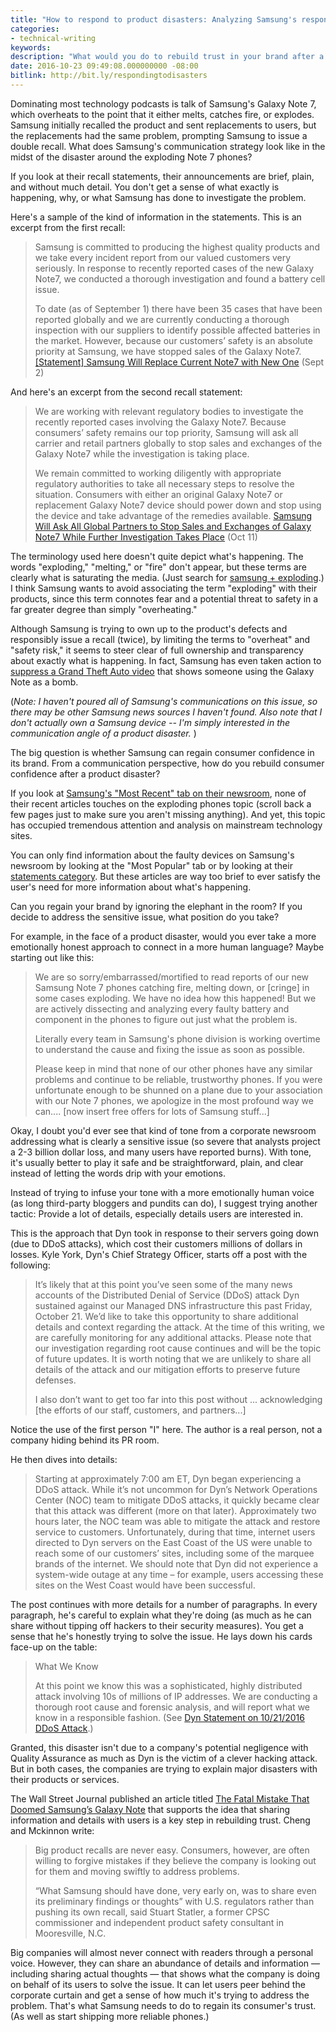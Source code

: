 ```yaml
---
title: "How to respond to product disasters: Analyzing Samsung's response to their exploding phones in contrast to Dyn's response to the DDoS attack"
categories:
- technical-writing
keywords: 
description: "What would you do to rebuild trust in your brand after a product disaster like Samsung's exploding phones? I looked at Samsung's recall notice and newsroom articles to see what strategies they employed, but I found the communication brief, plain, and short of any detail that would help rekindle trust. If company's want to gain user trust, they must share more information and details with users, as Dyn did in their company blog posts after the recent DDoS attacks. Particularly, the information the company shares should align with the kind of information users want to see."
date: 2016-10-23 09:49:08.000000000 -08:00
bitlink: http://bit.ly/respondingtodisasters
---
```


Dominating most technology podcasts is talk of Samsung's Galaxy Note 7, which overheats to the point that it either melts, catches fire, or explodes. Samsung initially recalled the product and sent replacements to users, but the replacements had the same problem, prompting Samsung to issue a double recall. What does Samsung's communication strategy look like in the midst of the disaster around the exploding Note 7 phones?

If you look at their recall statements, their announcements are brief, plain, and without much detail. You don't get a sense of what exactly is happening, why, or what Samsung has done to investigate the problem.

Here's a sample of the kind of information in the statements. This is an excerpt from the first recall: 

>Samsung is committed to producing the highest quality products and we take every incident report from our valued customers very seriously. In response to recently reported cases of the new Galaxy Note7, we conducted a thorough investigation and found a battery cell issue.
>
>To date (as of September 1) there have been 35 cases that have been reported globally and we are currently conducting a thorough inspection with our suppliers to identify possible affected batteries in the market. However, because our customers’ safety is an absolute priority at Samsung, we have stopped sales of the Galaxy Note7. [[Statement] Samsung Will Replace Current Note7 with New One](https://news.samsung.com/global/statement-on-galaxy-note7) (Sept 2)

And here's an excerpt from the second recall statement:

>We are working with relevant regulatory bodies to investigate the recently reported cases involving the Galaxy Note7. Because consumers’ safety remains our top priority, Samsung will ask all carrier and retail partners globally to stop sales and exchanges of the Galaxy Note7 while the investigation is taking place.
> 
>We remain committed to working diligently with appropriate regulatory authorities to take all necessary steps to resolve the situation. Consumers with either an original Galaxy Note7 or replacement Galaxy Note7 device should power down and stop using the device and take advantage of the remedies available. [Samsung Will Ask All Global Partners to Stop Sales and Exchanges of Galaxy Note7 While Further Investigation Takes Place](https://news.samsung.com/global/samsung-will-ask-all-global-partners-to-stop-sales-and-exchanges-of-galaxy-note7-while-further-investigation-takes-place) (Oct 11)

The terminology used here doesn't quite depict what's happening. The words "exploding," "melting," or "fire" don't appear, but these terms are clearly what is saturating the media. (Just search for [samsung + exploding](https://www.google.com/webhp?sourceid=chrome-instant&ion=1&espv=2&ie=UTF-8#q=samsung%20exploding).) I think Samsung wants to avoid associating the term "exploding" with their products, since this term connotes fear and a potential threat to safety in a far greater degree than simply "overheating." 

Although Samsung is trying to own up to the product's defects and responsibly issue a recall (twice), by limiting the terms to "overheat" and "safety risk," it seems to steer clear of full ownership and transparency about exactly what is happening. In fact, Samsung has even taken action to [suppress a Grand Theft Auto video](http://www.theverge.com/2016/10/19/13333386/samsung-galaxy-note-7-gta-mod-youtube-takedown) that shows someone using the Galaxy Note as a bomb.

(*Note: I haven't poured all of Samsung's communications on this issue, so there may be other Samsung news sources I haven't found. Also note that I don't actually own a Samsung device -- I'm simply interested in the communication angle of a product disaster.* )

The big question is whether Samsung can regain consumer confidence in its brand. From a communication perspective, how do you rebuild consumer confidence after a product disaster? 

If you look at [Samsung's "Most Recent" tab on their newsroom](https://news.samsung.com/global/), none of their recent articles touches on the exploding phones topic (scroll back a few pages just to make sure you aren't missing anything). And yet, this topic has occupied tremendous attention and analysis on mainstream technology sites. 

You can only find information about the faulty devices on Samsung's newsroom by looking at the "Most Popular" tab or by looking at their [statements category](https://news.samsung.com/global/category/press-resources/issuesfacts/statements). But these articles are way too brief to ever satisfy the user's need for more information about what's happening.

Can you regain your brand by ignoring the elephant in the room? If you decide to address the sensitive issue, what position do you take? 

For example, in the face of a product disaster, would you ever take a more emotionally honest approach to connect in a more human language? Maybe starting out like this:

> We are so sorry/embarrassed/mortified to read reports of our new Samsung Note 7 phones catching fire, melting down, or [cringe] in some cases exploding. We have no idea how this happened! But we are actively dissecting and analyzing every faulty battery and component in the phones to figure out just what the problem is. 
> 
> Literally every team in Samsung's phone division is working overtime to understand the cause and fixing the issue as soon as possible. 
>
> Please keep in mind that none of our other phones have any similar problems and continue to be reliable, trustworthy phones. If you were unfortunate enough to be shunned on a plane due to your association with our Note 7 phones, we apologize in the most profound way we can.... [now insert free offers for lots of Samsung stuff...]

Okay, I doubt you'd ever see that kind of tone from a corporate newsroom addressing what is clearly a sensitive issue (so severe that analysts project a 2-3 billion dollar loss, and many users have reported burns). With tone, it's usually better to play it safe and be straightforward, plain, and clear instead of letting the words drip with your emotions. 

Instead of trying to infuse your tone with a more emotionally human voice (as long third-party bloggers and pundits can do), I suggest trying another tactic: Provide a lot of details, especially details users are interested in.

This is the approach that Dyn took in response to their servers going down (due to DDoS attacks), which cost their customers millions of dollars in losses. Kyle York, Dyn's Chief Strategy Officer, starts off a post with the following:

> It’s likely that at this point you’ve seen some of the many news accounts of the Distributed Denial of Service (DDoS) attack Dyn sustained against our Managed DNS infrastructure this past Friday, October 21. We’d like to take this opportunity to share additional details and context regarding the attack. At the time of this writing, we are carefully monitoring for any additional attacks. Please note that our investigation regarding root cause continues and will be the topic of future updates. It is worth noting that we are unlikely to share all details of the attack and our mitigation efforts to preserve future defenses.
>  
>  I also don’t want to get too far into this post without ... acknowledging [the efforts of our staff, customers, and partners...]
 
Notice the use of the first person "I" here. The author is a real person, not a company hiding behind its PR room.

He then dives into details:

>Starting at approximately 7:00 am ET, Dyn began experiencing a DDoS attack. While it’s not uncommon for Dyn’s Network Operations Center (NOC) team to mitigate DDoS attacks, it quickly became clear that this attack was different (more on that later). Approximately two hours later, the NOC team was able to mitigate the attack and restore service to customers. Unfortunately, during that time, internet users directed to Dyn servers on the East Coast of the US were unable to reach some of our customers’ sites, including some of the marquee brands of the internet. We should note that Dyn did not experience a system-wide outage at any time – for example, users accessing these sites on the West Coast would have been successful.

The post continues with more details for a number of paragraphs. In every paragraph, he's careful to explain what they're doing (as much as he can share without tipping off hackers to their security measures). You get a sense that he's honestly trying to solve the issue. He lays down his cards face-up on the table:

> What We Know
> 
> At this point we know this was a sophisticated, highly distributed attack involving 10s of millions of IP addresses. We are conducting a thorough root cause and forensic analysis, and will report what we know in a responsible fashion. (See [Dyn Statement on 10/21/2016 DDoS Attack](http://hub.dyn.com/dyn-blog/dyn-statement-on-10-21-2016-ddos-attack).)
  
Granted, this disaster isn't due to a company's potential negligence with Quality Assurance as much as Dyn is the victim of a clever hacking attack. But in both cases, the companies are trying to explain major disasters with their products or services.

The Wall Street Journal published an article titled [The Fatal Mistake That Doomed Samsung’s Galaxy Note](http://www.wsj.com/articles/the-fatal-mistake-that-doomed-samsungs-galaxy-note-1477248978) that supports the idea that sharing information and details with users is a key step in rebuilding trust. Cheng and Mckinnon write:

> Big product recalls are never easy. Consumers, however, are often willing to forgive mistakes if they believe the company is looking out for them and moving swiftly to address problems.
>
> “What Samsung should have done, very early on, was to share even its preliminary findings or thoughts” with U.S. regulators rather than pushing its own recall, said Stuart Statler, a former CPSC commissioner and independent product safety consultant in Mooresville, N.C.

Big companies will almost never connect with readers through a personal voice. However, they can share an abundance of details and information &mdash; including sharing actual thoughts &mdash; that shows what the company is doing on behalf of its users to solve the issue. It can let users peer behind the corporate curtain and get a sense of how much it's trying to address the problem. That's what Samsung needs to do to regain its consumer's trust. (As well as start shipping more reliable phones.)

